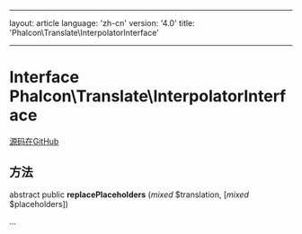 * * *

layout: article language: 'zh-cn' version: '4.0' title: 'Phalcon\Translate\InterpolatorInterface'

* * *

# Interface **Phalcon\Translate\InterpolatorInterface**

<a href="https://github.com/phalcon/cphalcon/tree/v4.0.0/phalcon/translate/interpolatorinterface.zep" class="btn btn-default btn-sm">源码在GitHub</a>

## 方法

abstract public **replacePlaceholders** (*mixed* $translation, [*mixed* $placeholders])

...